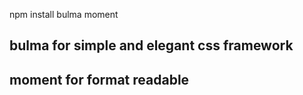 npm install bulma moment

## bulma for simple and elegant css framework
## moment for format readable